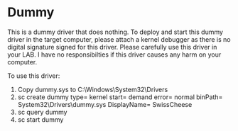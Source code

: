 # Dummy
This is a dummy driver that does nothing. To deploy and start this dummy driver in the target computer, please attach a kernel debugger as there is no digital signature signed for this driver. Please carefully use this driver in your LAB. I have no responsibilties if this driver causes any harm on your computer.

To use this driver:

1. Copy dummy.sys to C:\Windows\System32\Drivers
2. sc create dummy type= kernel start= demand error= normal binPath= System32\Drivers\dummy.sys DisplayName= SwissCheese
3. sc query dummy
4. sc start dummy
